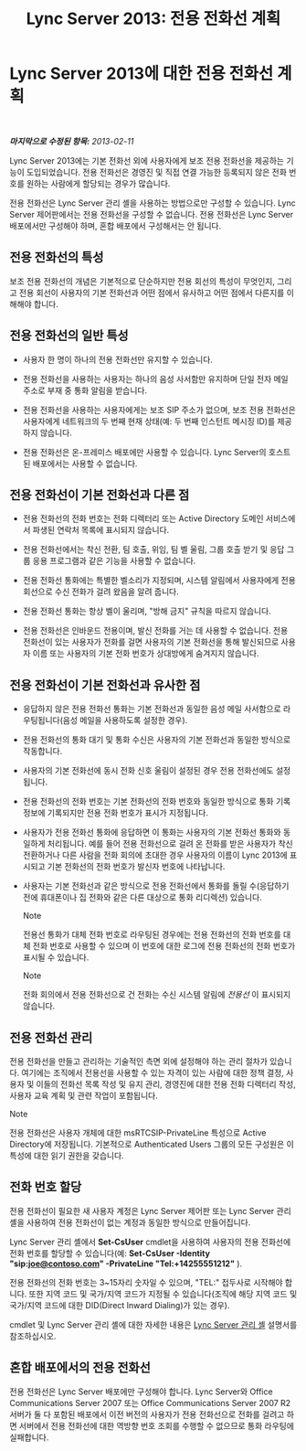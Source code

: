 ﻿---
title: 'Lync Server 2013: 전용 전화선 계획'
TOCTitle: 전용 전화선 계획
ms:assetid: 9cc4f9e1-7b7a-4699-bd05-f16669ef2d21
ms:mtpsurl: https://technet.microsoft.com/ko-kr/library/Gg412728(v=OCS.15)
ms:contentKeyID: 49304526
ms.date: 08/24/2015
mtps_version: v=OCS.15
ms.translationtype: HT
---

# Lync Server 2013에 대한 전용 전화선 계획

 

_**마지막으로 수정된 항목:** 2013-02-11_

Lync Server 2013에는 기본 전화선 외에 사용자에게 보조 전용 전화선을 제공하는 기능이 도입되었습니다. 전용 전화선은 경영진 및 직접 연결 가능한 등록되지 않은 전화 번호를 원하는 사람에게 할당되는 경우가 많습니다.

전용 전화선은 Lync Server 관리 셸을 사용하는 방법으로만 구성할 수 있습니다. Lync Server 제어판에서는 전용 전화선을 구성할 수 없습니다. 전용 전화선은 Lync Server 배포에서만 구성해야 하며, 혼합 배포에서 구성해서는 안 됩니다.

## 전용 전화선의 특성

보조 전용 전화선의 개념은 기본적으로 단순하지만 전용 회선의 특성이 무엇인지, 그리고 전용 회선이 사용자의 기본 전화선과 어떤 점에서 유사하고 어떤 점에서 다른지를 이해해야 합니다.

## 전용 전화선의 일반 특성

  - 사용자 한 명이 하나의 전용 전화선만 유지할 수 있습니다.

  - 전용 전화선을 사용하는 사용자는 하나의 음성 사서함만 유지하며 단일 전자 메일 주소로 부재 중 통화 알림을 받습니다.

  - 전용 전화선을 사용하는 사용자에게는 보조 SIP 주소가 없으며, 보조 전용 전화선은 사용자에게 네트워크의 두 번째 현재 상태(예: 두 번째 인스턴트 메시징 ID)를 제공하지 않습니다.

  - 전용 전화선은 온-프레미스 배포에만 사용할 수 있습니다. Lync Server의 호스트된 배포에서는 사용할 수 없습니다.

## 전용 전화선이 기본 전화선과 다른 점

  - 전용 전화선의 전화 번호는 전화 디렉터리 또는 Active Directory 도메인 서비스에서 파생된 연락처 목록에 표시되지 않습니다.

  - 전용 전화선에서는 착신 전환, 팀 호출, 위임, 팀 벨 울림, 그룹 호출 받기 및 응답 그룹 응용 프로그램과 같은 기능을 사용할 수 없습니다.

  - 전용 전화선 통화에는 특별한 벨소리가 지정되며, 시스템 알림에서 사용자에게 전용 회선으로 수신 전화가 걸려 왔음을 알려 줍니다.

  - 전용 전화선 통화는 항상 벨이 울리며, "방해 금지" 규칙을 따르지 않습니다.

  - 전용 전화선은 인바운드 전용이며, 발신 전화를 거는 데 사용할 수 없습니다. 전용 전화선이 있는 사용자가 전화를 걸면 사용자의 기본 전화선을 통해 발신되므로 사용자 이름 또는 사용자의 기본 전화 번호가 상대방에게 숨겨지지 않습니다.

## 전용 전화선이 기본 전화선과 유사한 점

  - 응답하지 않은 전용 전화선 통화는 기본 전화선과 동일한 음성 메일 사서함으로 라우팅됩니다(음성 메일을 사용하도록 설정한 경우).

  - 전용 전화선의 통화 대기 및 통화 수신은 사용자의 기본 전화선과 동일한 방식으로 작동합니다.

  - 사용자의 기본 전화선에 동시 전화 신호 울림이 설정된 경우 전용 전화선에도 설정됩니다.

  - 전용 전화선의 전화 번호는 기본 전화선의 전화 번호와 동일한 방식으로 통화 기록 정보에 기록되지만 전용 전화 번호가 표시가 지정됩니다.

  - 사용자가 전용 전화선 통화에 응답하면 이 통화는 사용자의 기본 전화선 통화와 동일하게 처리됩니다. 예를 들어 전용 전화선으로 걸려 온 전화를 받은 사용자가 착신 전환하거나 다른 사람을 전화 회의에 초대한 경우 사용자의 이름이 Lync 2013에 표시되고 기본 전화선의 전화 번호가 발신자 번호에 나타납니다.

  - 사용자는 기본 전화선과 같은 방식으로 전용 전화선에서 통화를 돌릴 수(응답하기 전에 휴대폰이나 집 전화와 같은 다른 대상으로 통화 리디렉션) 있습니다.
    

    > [!NOTE]
    > 전용선 통화가 대체 전화 번호로 라우팅된 경우에는 전용 전화선의 전화 번호를 대체 전화 번호로 사용할 수 있으며 이 번호에 대한 로그에 전용 전화선의 전화 번호가 표시될 수 있습니다.

    

    > [!NOTE]
    > 전화 회의에서 전용 전화선으로 건 전화는 수신 시스템 알림에 <EM>전용선</EM> 이 표시되지 않습니다.



## 전용 전화선 관리

전용 전화선을 만들고 관리하는 기술적인 측면 외에 설정해야 하는 관리 절차가 있습니다. 여기에는 조직에서 전용선을 사용할 수 있는 자격이 있는 사람에 대한 정책 결정, 사용자 및 이들의 전화선 목록 작성 및 유지 관리, 경영진에 대한 전용 전화 디렉터리 작성, 사용자 교육 계획 및 관련 작업이 포함됩니다.


> [!NOTE]
> 전용 전화선은 사용자 개체에 대한 msRTCSIP-PrivateLine 특성으로 Active Directory에 저장됩니다. 기본적으로 Authenticated Users 그룹의 모든 구성원은 이 특성에 대한 읽기 권한을 갖습니다.



## 전화 번호 할당

전용 전화선이 필요한 새 사용자 계정은 Lync Server 제어판 또는 Lync Server 관리 셸을 사용하여 전용 전화선이 없는 계정과 동일한 방식으로 만들어집니다.

Lync Server 관리 셸에서 **Set-CsUser** cmdlet을 사용하여 사용자의 전용 전화선에 전화 번호를 할당할 수 있습니다(예: **Set-CsUser -Identity "sip:joe@contoso.com" -PrivateLine "Tel:+14255551212"** ).

전용 전화선의 전화 번호는 3~15자리 숫자일 수 있으며, "TEL:" 접두사로 시작해야 합니다. 또한 지역 코드 및 국가/지역 코드가 지정될 수 있습니다(조직에 해당 지역 코드 및 국가/지역 코드에 대한 DID(Direct Inward Dialing)가 있는 경우).

cmdlet 및 Lync Server 관리 셸에 대한 자세한 내용은 [Lync Server 관리 셸](lync-server-2013-lync-server-management-shell.md) 설명서를 참조하십시오.

## 혼합 배포에서의 전용 전화선

전용 전화선은 Lync Server 배포에만 구성해야 합니다. Lync Server와 Office Communications Server 2007 또는 Office Communications Server 2007 R2 서버가 둘 다 포함된 배포에서 이전 버전의 사용자가 전용 전화선으로 전화를 걸려고 하면 서버에서 전용 전화선에 대한 역방향 번호 조회를 수행할 수 없으므로 통화 라우팅에 실패합니다.

